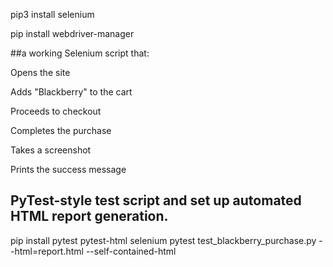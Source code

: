pip3 install selenium

pip install webdriver-manager


##a working Selenium script that:

Opens the site

Adds "Blackberry" to the cart

Proceeds to checkout

Completes the purchase

Takes a screenshot

Prints the success message

## PyTest-style test script and set up automated HTML report generation.

pip install pytest pytest-html selenium
pytest test_blackberry_purchase.py --html=report.html --self-contained-html
